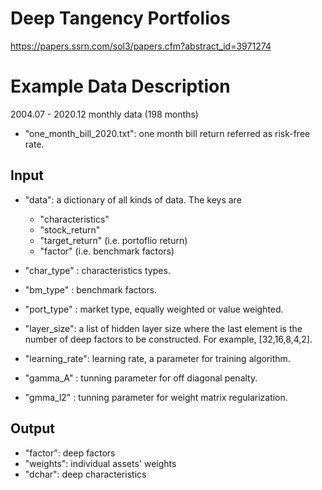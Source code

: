# Deep Tangency Portfolios
https://papers.ssrn.com/sol3/papers.cfm?abstract_id=3971274

# Example Data Description
2004.07 - 2020.12 monthly data (198 months)

* "one_month_bill_2020.txt": one month bill return referred as risk-free rate.


## Input 

* "data": a dictionary of all kinds of data. The keys are 
  - "characteristics"
  - "stock_return"
  - "target_return" (i.e. portoflio return)
  - "factor" (i.e. benchmark factors)


* "char_type" : characteristics types.
* "bm_type" : benchmark factors.
* "port_type" : market type, equally weighted or value weighted.

* "layer_size": a list of hidden layer size where the last element is the number of deep factors to be constructed. For example, [32,16,8,4,2].

* "learning_rate": learning rate, a parameter for training algorithm.
* "gamma_A" : tunning parameter for off diagonal penalty.
* "gmma_l2" : tunning parameter for weight matrix regularization.

## Output

* "factor": deep factors
* "weights": individual assets' weights
* "dchar": deep characteristics
